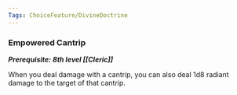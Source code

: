 ```yaml
---
Tags: ChoiceFeature/DivineDoctrine
---
```

### Empowered Cantrip
***Prerequisite: 8th level [[Cleric]]***

When you deal damage with a cantrip, you can also deal 1d8 radiant damage to the target of that cantrip.